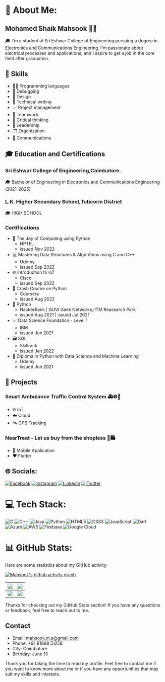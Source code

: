 # 💫 About Me:
## Mohamed Shaik Mahsook 👨‍💻
🎓 I'm a student at Sri Eshwar College of Engineering pursuing a degree in Electronics and Communications Engineering. I'm passionate about electrical processes and applications, and I aspire to get a job in the core field after graduation.

## 🚀 Skills
* 👨‍💻 Programming languages 
* 🐞 Debugging 
* 🎨 Design 
* 📝 Technical writing 
* 📈 Project management 
* 🤝 Teamwork 
* 🤔 Critical thinking 
* 👑 Leadership 
* 🗂️ Organization 
* 💬 Communications

## 🎓 Education and Certifications
### Sri Eshwar College of Engineering,Coimbatore.
🎓 Bachelor of Engineering in Electronics and Communications Engineering (2021-2025)
### L.K. Higher Secondary School,Tuticorin District
🎓 HIGH SCHOOL

### Certifications
* 🐍 The Joy of Computing using Python 
   * NPTEL
   * issued Nov 2022
* 💻 Mastering Data Structures & Algorithms using C and C++ 
   * Udemy
   * issued Sep 2022
* 🌐 Introduction to IoT 
   * Cisco
   * issued Sep 2022
* 🚀 Crash Course on Python 
   * Coursera
   * issued Aug 2022
* 🐍 Python 
   * HackerRank | GUVI Geek Networks,IITM Reasearch Park
   * issued Aug 2021 | issued Jul 2021
* 📈 Data Science Foundation - Level 1 
   * IBM
   * issued Jun 2021
* 🗃️ SQL 
   * Skillrack
   * issued Jan 2022
* 🐍 Diploma in Python with Data Science and Machine Learning
   * Udemy
   * issued Jun 2021

## 🚀 Projects
### Smart Ambulance Traffic Control System 🚑🌐📍
* 🌐 IoT 
* ☁️ Cloud 
* 🛰️ GPS Tracking
### NearTreat - Let us buy from the shopless 📲🛍️
* 📱 Mobile Application
* ❤️ Flutter


## 🌐 Socials:
[![Facebook](https://img.shields.io/badge/Facebook-%231877F2.svg?logo=Facebook&logoColor=white)](https://facebook.com/https://www.facebook.com/mahsook.mahsook.14) [![Instagram](https://img.shields.io/badge/Instagram-%23E4405F.svg?logo=Instagram&logoColor=white)](https://instagram.com/mahso_ok3) [![LinkedIn](https://img.shields.io/badge/LinkedIn-%230077B5.svg?logo=linkedin&logoColor=white)](https://linkedin.com/in/mahsook) [![Twitter](https://img.shields.io/badge/Twitter-%231DA1F2.svg?logo=Twitter&logoColor=white)](https://twitter.com/MahsookShaik?t=MhJPXoFfUqqJ-dSsTdbItg&s=09) 

# 💻 Tech Stack:
![C](https://img.shields.io/badge/c-%2300599C.svg?style=for-the-badge&logo=c&logoColor=white)
![C++](https://img.shields.io/badge/c++-%2300599C.svg?style=for-the-badge&logo=c%2B%2B&logoColor=white)
![Java](https://img.shields.io/badge/java-%23ED8B00.svg?style=for-the-badge&logo=java&logoColor=white)
![Python](https://img.shields.io/badge/python-3670A0?style=for-the-badge&logo=python&logoColor=ffdd54)
![HTML5](https://img.shields.io/badge/html5-%23E34F26.svg?style=for-the-badge&logo=html5&logoColor=white)
![CSS3](https://img.shields.io/badge/css3-%231572B6.svg?style=for-the-badge&logo=css3&logoColor=white)
![JavaScript](https://img.shields.io/badge/javascript-%23323330.svg?style=for-the-badge&logo=javascript&logoColor=%23F7DF1E)
![Dart](https://img.shields.io/badge/dart-%230175C2.svg?style=for-the-badge&logo=dart&logoColor=white)
![Azure](https://img.shields.io/badge/azure-%230072C6.svg?style=for-the-badge&logo=azure-devops&logoColor=white)
![AWS](https://img.shields.io/badge/AWS-%23FF9900.svg?style=for-the-badge&logo=amazon-aws&logoColor=white)
![Firebase](https://img.shields.io/badge/firebase-%23039BE5.svg?style=for-the-badge&logo=firebase)
![Google
Cloud](https://img.shields.io/badge/Google%20Cloud-%234285F4.svg?style=for-the-badge&logo=google-cloud&logoColor=white)


# 📊 GitHub Stats:
Here are some statistics about my GitHub activity:

[![Mahsook's github activity graph](https://github-readme-activity-graph.cyclic.app/graph?username=mahsook3&bg_color=151515&color=e1e1e1&line=e18c00&point=403d3d&area=true&hide_border=true)](https://github.com/mahsook3)

| ![](https://github-readme-stats.vercel.app/api?username=mahsook3&theme=dark&hide_border=false&include_all_commits=false&count_private=false)<br/> | ![](https://github-readme-streak-stats.herokuapp.com/?user=mahsook3&theme=dark&hide_border=false) |
|---------------------------------------------------------------------------------------------------------------------------------------------------|------------------------------------------------------------------------------------------------------------------------------------------------------------------------|
| ![](https://github-readme-stats.vercel.app/api/top-langs/?username=mahsook3&theme=dark&hide_border=false&include_all_commits=false&count_private=false&layout=compact) | ![](https://github-contributor-stats.vercel.app/api?username=mahsook3&limit=5&theme=dark&combine_all_yearly_contributions=true) |

Thanks for checking out my GitHub Stats section! If you have any questions or feedback, feel free to reach out to me.

## Contact
* Email: mahsook.m.a@gmail.com
* Phone: +91 81898 51258
* City: Coimbatore
* Birthday: June 13

Thank you for taking the time to read my profile. Feel free to contact me if you want to know more about me or if you have any opportunities that may suit my skills and interests.
